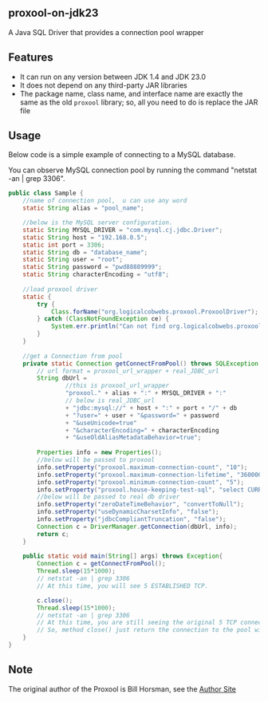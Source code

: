 ## proxool-on-jdk23

A Java SQL Driver that provides a connection pool wrapper

## Features

- It can run on any version between JDK 1.4 and JDK 23.0
- It does not depend on any third-party JAR libraries
- The package name, class name, and interface name are exactly the same as the old `proxool` library; so, all you need to do is replace the JAR file

## Usage

Below code is a simple example of connecting to a MySQL database.

You can observe MySQL connection pool by running the command "netstat -an | grep 3306".

```java
public class Sample {
    //name of connection pool,  u can use any word
    static String alias = "pool_name";

    //below is the MySQL server configuration.
    static String MYSQL_DRIVER = "com.mysql.cj.jdbc.Driver";
    static String host = "192.168.0.5";
    static int port = 3306;
    static String db = "database_name";
    static String user = "root";
    static String password = "pwd88889999";
    static String characterEncoding = "utf8";
    
    //load proxool driver
    static {
        try {
            Class.forName("org.logicalcobwebs.proxool.ProxoolDriver");
        } catch (ClassNotFoundException ce) {
            System.err.println("Can not find org.logicalcobwebs.proxool.ProxoolDriver!");
        }
    }
    
    //get a Connection from pool
    private static Connection getConnectFromPool() throws SQLException {
    	// url format = proxool_url_wrapper + real_JDBC_url
        String dbUrl = 
        		//this is proxool_url_wrapper
        		"proxool." + alias + ":" + MYSQL_DRIVER + ":"
        		// below is real_JDBC_url
        		+ "jdbc:mysql://" + host + ":" + port + "/" + db
        		+ "?user=" + user + "&password=" + password
        		+ "&useUnicode=true"
        		+ "&characterEncoding=" + characterEncoding
        		+ "&useOldAliasMetadataBehavior=true";
        
        Properties info = new Properties();
        //below will be passed to proxool
        info.setProperty("proxool.maximum-connection-count", "10");
        info.setProperty("proxool.maximum-connection-lifetime", "3600000");
        info.setProperty("proxool.minimum-connection-count", "5");
        info.setProperty("proxool.house-keeping-test-sql", "select CURRENT_DATE");
        //below will be passed to real db driver
        info.setProperty("zeroDateTimeBehavior", "convertToNull");
        info.setProperty("useDynamicCharsetInfo", "false");
        info.setProperty("jdbcCompliantTruncation", "false");
        Connection c = DriverManager.getConnection(dbUrl, info);
        return c;
    }
    
    public static void main(String[] args) throws Exception{
        Connection c = getConnectFromPool();
        Thread.sleep(15*1000);
        // netstat -an | grep 3306
        // At this time, you will see 5 ESTABLISHED TCP.

        c.close();
        Thread.sleep(15*1000);
        // netstat -an | grep 3306
        // At this time, you are still seeing the original 5 TCP connections.
        // So, method close() just return the connection to the pool without really closing.
    }
}
```

## Note

The original author of the Proxool is Bill Horsman, see the [Author Site](https://github.com/proxool/proxool)
